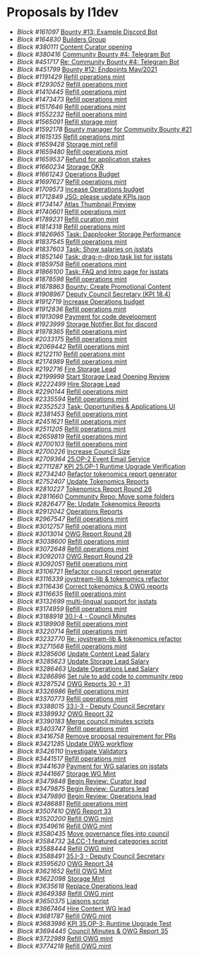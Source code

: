 # Proposals by l1dev

- *Block #161097* [Bounty #13: Example Discord Bot](https://pioneer.joystreamstats.live/#/proposals/27)
- *Block #164830* [Builders Group](https://pioneer.joystreamstats.live/#/proposals/28)
- *Block #380111* [Content Curator opening](https://pioneer.joystreamstats.live/#/proposals/59)
- *Block #380416* [Community Bounty #4: Telegram Bot](https://pioneer.joystreamstats.live/#/proposals/60)
- *Block #451717* [Re: Community Bounty #4: Telegram Bot](https://pioneer.joystreamstats.live/#/proposals/74)
- *Block #451799* [Bounty #12: Endpoints May/2021](https://pioneer.joystreamstats.live/#/proposals/75)
- *Block #1191429* [Refill operations mint](https://pioneer.joystreamstats.live/#/proposals/209)
- *Block #1293052* [Refill operations mint](https://pioneer.joystreamstats.live/#/proposals/233)
- *Block #1410445* [Refill operations mint](https://pioneer.joystreamstats.live/#/proposals/279)
- *Block #1473473* [Refill operations mint](https://pioneer.joystreamstats.live/#/proposals/292)
- *Block #1517646* [Refill operations mint](https://pioneer.joystreamstats.live/#/proposals/303)
- *Block #1552232* [Refill operations mint](https://pioneer.joystreamstats.live/#/proposals/313)
- *Block #1565091* [Refill storage mint](https://pioneer.joystreamstats.live/#/proposals/314)
- *Block #1592178* [Bounty manager for Community Bounty #21](https://pioneer.joystreamstats.live/#/proposals/326)
- *Block #1615135* [Refill operations mint](https://pioneer.joystreamstats.live/#/proposals/336)
- *Block #1659428* [Storage mint refill](https://pioneer.joystreamstats.live/#/proposals/343)
- *Block #1659480* [Refill operations mint](https://pioneer.joystreamstats.live/#/proposals/344)
- *Block #1659537* [Refund for application stakes](https://pioneer.joystreamstats.live/#/proposals/345)
- *Block #1660234* [Storage OKR](https://pioneer.joystreamstats.live/#/proposals/346)
- *Block #1661243* [Operations Budget](https://pioneer.joystreamstats.live/#/proposals/347)
- *Block #1697627* [Refill operations mint](https://pioneer.joystreamstats.live/#/proposals/372)
- *Block #1709573* [Incease Operations budget](https://pioneer.joystreamstats.live/#/proposals/377)
- *Block #1712849* [JSG: please update KPIs.json](https://pioneer.joystreamstats.live/#/proposals/381)
- *Block #1734147* [Atlas Thumbnail Preview](https://pioneer.joystreamstats.live/#/proposals/385)
- *Block #1740601* [Refill operations mint](https://pioneer.joystreamstats.live/#/proposals/387)
- *Block #1789231* [Refill curation mint](https://pioneer.joystreamstats.live/#/proposals/399)
- *Block #1814318* [Refill operations mint](https://pioneer.joystreamstats.live/#/proposals/406)
- *Block #1826965* [Task: Dapplooker Storage Performance](https://pioneer.joystreamstats.live/#/proposals/409)
- *Block #1837545* [Refill operations mint](https://pioneer.joystreamstats.live/#/proposals/411)
- *Block #1837603* [Task: Show salaries on jsstats](https://pioneer.joystreamstats.live/#/proposals/412)
- *Block #1852146* [Task: drag-n-drop task list for jsstats](https://pioneer.joystreamstats.live/#/proposals/417)
- *Block #1859758* [Refill operations mint](https://pioneer.joystreamstats.live/#/proposals/420)
- *Block #1866100* [Task: FAQ and Intro page for jsstats](https://pioneer.joystreamstats.live/#/proposals/423)
- *Block #1878598* [Refill operations mint](https://pioneer.joystreamstats.live/#/proposals/425)
- *Block #1878863* [Bounty: Create Promotional Content](https://pioneer.joystreamstats.live/#/proposals/426)
- *Block #1908967* [Deputy Council Secretary (KPI 18.4)](https://pioneer.joystreamstats.live/#/proposals/448)
- *Block #1912719* [Increase Operations budget](https://pioneer.joystreamstats.live/#/proposals/449)
- *Block #1912836* [Refill operations mint](https://pioneer.joystreamstats.live/#/proposals/450)
- *Block #1913098* [Payment for code development](https://pioneer.joystreamstats.live/#/proposals/451)
- *Block #1923999* [Storage Notifier Bot for discord](https://pioneer.joystreamstats.live/#/proposals/457)
- *Block #1978365* [Refill operations mint](https://pioneer.joystreamstats.live/#/proposals/468)
- *Block #2033175* [Refill operations mint](https://pioneer.joystreamstats.live/#/proposals/486)
- *Block #2069442* [Refill operations mint](https://pioneer.joystreamstats.live/#/proposals/497)
- *Block #2122110* [Refill operations mint](https://pioneer.joystreamstats.live/#/proposals/524)
- *Block #2174989* [Refill operations mint](https://pioneer.joystreamstats.live/#/proposals/534)
- *Block #2192716* [Fire Storage Lead](https://pioneer.joystreamstats.live/#/proposals/540)
- *Block #2199998* [Start Storage Lead Opening Review](https://pioneer.joystreamstats.live/#/proposals/543)
- *Block #2222499* [Hire Storage Lead](https://pioneer.joystreamstats.live/#/proposals/552)
- *Block #2290144* [Refill operations mint](https://pioneer.joystreamstats.live/#/proposals/569)
- *Block #2335594* [Refill operations mint](https://pioneer.joystreamstats.live/#/proposals/577)
- *Block #2352523* [Task: Opportunities & Applications UI](https://pioneer.joystreamstats.live/#/proposals/581)
- *Block #2381453* [Refill operations mint](https://pioneer.joystreamstats.live/#/proposals/587)
- *Block #2451621* [Refill operations mint](https://pioneer.joystreamstats.live/#/proposals/611)
- *Block #2511205* [Refill operations mint](https://pioneer.joystreamstats.live/#/proposals/629)
- *Block #2659819* [Refill operations mint](https://pioneer.joystreamstats.live/#/proposals/663)
- *Block #2700103* [Refill operations mint](https://pioneer.joystreamstats.live/#/proposals/676)
- *Block #2700226* [Increase Council Size](https://pioneer.joystreamstats.live/#/proposals/677)
- *Block #2709364* [25.OP-2 Event Email Service](https://pioneer.joystreamstats.live/#/proposals/684)
- *Block #2711287* [KPI 25.OP-1 Runtime Upgrade Verification](https://pioneer.joystreamstats.live/#/proposals/685)
- *Block #2734240* [Refactor tokenomics report generator](https://pioneer.joystreamstats.live/#/proposals/688)
- *Block #2752407* [Update Tokenomics Reports](https://pioneer.joystreamstats.live/#/proposals/692)
- *Block #2810227* [Tokenomics Report Round 26](https://pioneer.joystreamstats.live/#/proposals/715)
- *Block #2811660* [Community Repo: Move some folders](https://pioneer.joystreamstats.live/#/proposals/717)
- *Block #2826477* [Re: Update Tokenomics Reports](https://pioneer.joystreamstats.live/#/proposals/719)
- *Block #2912042* [Operations Reports](https://pioneer.joystreamstats.live/#/proposals/744)
- *Block #2967547* [Refill operations mint](https://pioneer.joystreamstats.live/#/proposals/756)
- *Block #3012757* [Refill operations mint](https://pioneer.joystreamstats.live/#/proposals/770)
- *Block #3013014* [OWG Report Round 28](https://pioneer.joystreamstats.live/#/proposals/771)
- *Block #3038600* [Refill operations mint](https://pioneer.joystreamstats.live/#/proposals/772)
- *Block #3072648* [Refill operations mint](https://pioneer.joystreamstats.live/#/proposals/783)
- *Block #3092013* [OWG Report Round 29](https://pioneer.joystreamstats.live/#/proposals/791)
- *Block #3092051* [Refill operations mint](https://pioneer.joystreamstats.live/#/proposals/792)
- *Block #3106721* [Refactor council report generator](https://pioneer.joystreamstats.live/#/proposals/793)
- *Block #3116339* [joystream-lib & tokenomics refactor](https://pioneer.joystreamstats.live/#/proposals/795)
- *Block #3116436* [Correct tokenomics & OWG reports](https://pioneer.joystreamstats.live/#/proposals/796)
- *Block #3116635* [Refill operations mint](https://pioneer.joystreamstats.live/#/proposals/797)
- *Block #3132699* [multi-lingual support for jsstats ](https://pioneer.joystreamstats.live/#/proposals/800)
- *Block #3174959* [Refill operations mint](https://pioneer.joystreamstats.live/#/proposals/810)
- *Block #3188918* [30.I-4 - Council Minutes](https://pioneer.joystreamstats.live/#/proposals/818)
- *Block #3189908* [Refill operations mint](https://pioneer.joystreamstats.live/#/proposals/820)
- *Block #3220714* [Refill operations mint](https://pioneer.joystreamstats.live/#/proposals/822)
- *Block #3232770* [Re: joystream-lib & tokenomics refactor](https://pioneer.joystreamstats.live/#/proposals/824)
- *Block #3271568* [Refill operations mint](https://pioneer.joystreamstats.live/#/proposals/829)
- *Block #3285606* [Update Content Lead Salary](https://pioneer.joystreamstats.live/#/proposals/835)
- *Block #3285623* [Update Storage Lead Salary](https://pioneer.joystreamstats.live/#/proposals/836)
- *Block #3286463* [Update Operations Lead Salary](https://pioneer.joystreamstats.live/#/proposals/840)
- *Block #3286896* [Set rule to add code to community repo](https://pioneer.joystreamstats.live/#/proposals/842)
- *Block #3287524* [OWG Reports 30 + 31](https://pioneer.joystreamstats.live/#/proposals/844)
- *Block #3326986* [Refill operations mint](https://pioneer.joystreamstats.live/#/proposals/849)
- *Block #3370773* [Refill operations mint](https://pioneer.joystreamstats.live/#/proposals/863)
- *Block #3388015* [33.I-3 - Deputy Council Secretary](https://pioneer.joystreamstats.live/#/proposals/869)
- *Block #3389932* [OWG Report 32](https://pioneer.joystreamstats.live/#/proposals/871)
- *Block #3390183* [Merge council minutes scripts](https://pioneer.joystreamstats.live/#/proposals/872)
- *Block #3403747* [Refill operations mint](https://pioneer.joystreamstats.live/#/proposals/875)
- *Block #3416758* [Remove proposal requirement for PRs](https://pioneer.joystreamstats.live/#/proposals/876)
- *Block #3421285* [Update OWG workflow](https://pioneer.joystreamstats.live/#/proposals/877)
- *Block #3426110* [Investigate Validators](https://pioneer.joystreamstats.live/#/proposals/881)
- *Block #3441517* [Refill operations mint](https://pioneer.joystreamstats.live/#/proposals/882)
- *Block #3441639* [Payment for WG salaries on jsstats](https://pioneer.joystreamstats.live/#/proposals/883)
- *Block #3441667* [Storage WG Mint](https://pioneer.joystreamstats.live/#/proposals/884)
- *Block #3479848* [Begin Review: Curator lead](https://pioneer.joystreamstats.live/#/proposals/890)
- *Block #3479875* [Begin Review: Curators lead](https://pioneer.joystreamstats.live/#/proposals/891)
- *Block #3479890* [Begin Review: Operations lead](https://pioneer.joystreamstats.live/#/proposals/892)
- *Block #3486881* [Refill operations mint](https://pioneer.joystreamstats.live/#/proposals/894)
- *Block #3507410* [OWG Report 33](https://pioneer.joystreamstats.live/#/proposals/904)
- *Block #3520200* [Refill OWG mint](https://pioneer.joystreamstats.live/#/proposals/906)
- *Block #3549616* [Refill OWG mint](https://pioneer.joystreamstats.live/#/proposals/909)
- *Block #3580435* [Move  governance files into council](https://pioneer.joystreamstats.live/#/proposals/917)
- *Block #3584732* [34.CC-1 featured categories script](https://pioneer.joystreamstats.live/#/proposals/919)
- *Block #3588444* [Refill OWG mint](https://pioneer.joystreamstats.live/#/proposals/920)
- *Block #3588491* [35.I-3 - Deputy Council Secretary](https://pioneer.joystreamstats.live/#/proposals/921)
- *Block #3595620* [OWG Report 34](https://pioneer.joystreamstats.live/#/proposals/923)
- *Block #3621652* [Refill OWG Mint](https://pioneer.joystreamstats.live/#/proposals/926)
- *Block #3622098* [Storage Mint](https://pioneer.joystreamstats.live/#/proposals/927)
- *Block #3635618* [Replace Operations lead](https://pioneer.joystreamstats.live/#/proposals/930)
- *Block #3649388* [Refill OWG mint](https://pioneer.joystreamstats.live/#/proposals/931)
- *Block #3650375* [Liaisons script](https://pioneer.joystreamstats.live/#/proposals/933)
- *Block #3667464* [Hire Content WG lead](https://pioneer.joystreamstats.live/#/proposals/936)
- *Block #3681787* [Refill OWG mint](https://pioneer.joystreamstats.live/#/proposals/939)
- *Block #3683986* [KPI 35.OP-3: Runtime Upgrade Test](https://pioneer.joystreamstats.live/#/proposals/940)
- *Block #3694445* [Council Minutes & OWG Report 35](https://pioneer.joystreamstats.live/#/proposals/948)
- *Block #3722989* [Refill OWG mint](https://pioneer.joystreamstats.live/#/proposals/953)
- *Block #3774218* [Refill OWG mint](https://pioneer.joystreamstats.live/#/proposals/961)
